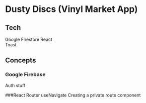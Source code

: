 # Dusty Discs (Vinyl Market App) 


## Tech  
Google Firestore 
React  
Toast


## Concepts 

### Google Firebase
Auth stuff


###React Router 
useNavigate
Creating a private route component 





